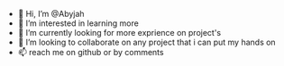 - 👋 Hi, I’m @Abyjah
- 👀 I’m interested in learning more
- 🌱 I’m currently looking for more exprience on project's
- 💞️ I’m looking to collaborate on any project that i can put my hands on
- 📫 reach me on github or by comments


<!---
Abyjah/Abyjah is a ✨ special ✨ repository because its `README.md` (this file) appears on your GitHub profile.
You can click the Preview link to take a look at your changes.
--->
